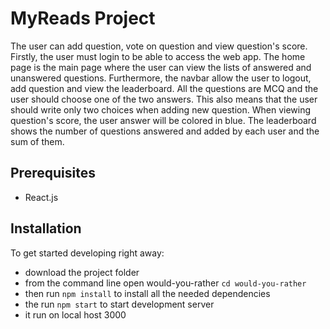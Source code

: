 # MyReads Project

The user can add question, vote on question and view question's score. Firstly, the user must login to be able to access the web app. The home page is the main page where the user can view the lists of answered and unanswered questions. Furthermore, the navbar allow the user to logout, add question and view the leaderboard. All the questions are MCQ and the user should choose one of the two answers. This also means that the user should write only two choices when adding new question. When viewing question's score, the user answer will be colored in blue. The leaderboard shows the number of questions answered and added by each user and the sum of them.

## Prerequisites

* React.js

## Installation

To get started developing right away:

* download the project folder
* from the command line open would-you-rather `cd would-you-rather`
* then run `npm install` to install all the needed dependencies
* the run `npm start` to start development server
* it run on local host 3000

